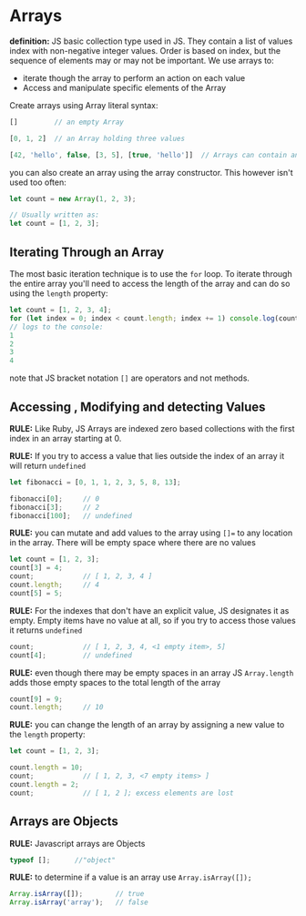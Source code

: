 # Arrays

**definition:** JS basic collection type used in JS. They contain a list of values index with non-negative integer values. Order is based on index, but the sequence of elements may or may not be important. We use arrays to:

- iterate though the array to perform an action on each value
- Access and manipulate specific elements of the Array

Create arrays using Array literal syntax:

```js
[]         // an empty Array

[0, 1, 2]  // an Array holding three values

[42, 'hello', false, [3, 5], [true, 'hello']]  // Arrays can contain any other object
```

 you can also create an array using the array constructor. This however isn't used too often:

```js
let count = new Array(1, 2, 3);

// Usually written as:
let count = [1, 2, 3];
```

## Iterating Through an Array

The most basic iteration technique is to use the `for` loop. To iterate through the entire array you'll need to access the length of the array and can do so using the `length` property:

```js
let count = [1, 2, 3, 4];
for (let index = 0; index < count.length; index += 1) console.log(count[index]);
// logs to the console:
1
2
3
4
```

note that JS bracket notation `[]` are operators and not methods. 

## Accessing , Modifying and detecting Values

**RULE:** Like Ruby, JS Arrays are indexed zero based collections with the first index in an array starting at 0. 

**RULE:** If you try to access a value that lies outside the index of an array it will return `undefined`

```js
let fibonacci = [0, 1, 1, 2, 3, 5, 8, 13];

fibonacci[0];     // 0
fibonacci[3];     // 2
fibonacci[100];   // undefined
```

**RULE:** you can mutate and add values to the array using `[]=` to any location in the array. There will be empty space where there are no values

```js
let count = [1, 2, 3];
count[3] = 4;
count;            // [ 1, 2, 3, 4 ]
count.length;     // 4
count[5] = 5;
```

**RULE:** For the indexes that don't have an explicit value, JS designates it as empty. Empty items have no value at all, so if you try to access those values it returns `undefined`

```js
count;            // [ 1, 2, 3, 4, <1 empty item>, 5]
count[4];         // undefined
```

**RULE:** even though there may be empty spaces in an array JS `Array.length` adds those empty spaces to the total length of the array

```js
count[9] = 9;
count.length;     // 10
```

**RULE:** you can change the length of an array by assigning a new value to the `length` property:

```js
let count = [1, 2, 3];

count.length = 10;
count;            // [ 1, 2, 3, <7 empty items> ]
count.length = 2;
count;            // [ 1, 2 ]; excess elements are lost
```



## Arrays are Objects

**RULE:** Javascript arrays are Objects

```js
typeof [];		//"object"
```

**RULE:** to determine if a value is an array use `Array.isArray([]);`

```js
Array.isArray([]);        // true
Array.isArray('array');   // false
```
